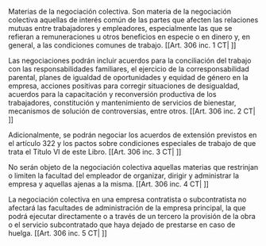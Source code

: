 Materias de la negociación colectiva. Son materia de la negociación colectiva aquellas de interés común de las partes que afecten las relaciones mutuas entre trabajadores y empleadores, especialmente las que se refieran a remuneraciones u otros beneficios en especie o en dinero y, en general, a las condiciones comunes de trabajo. [[Art. 306 inc. 1 CT| ]]

Las negociaciones podrán incluir acuerdos para la conciliación del trabajo con las responsabilidades familiares, el ejercicio de la corresponsabilidad parental, planes de igualdad de oportunidades y equidad de género en la empresa, acciones positivas para corregir situaciones de desigualdad, acuerdos para la capacitación y reconversión productiva de los trabajadores, constitución y mantenimiento de servicios de bienestar, mecanismos de solución de controversias, entre otros. [[Art. 306 inc. 2 CT| ]]

Adicionalmente, se podrán negociar los acuerdos de extensión previstos en el artículo 322 y los pactos sobre condiciones especiales de trabajo de que trata el Título VI de este Libro. [[Art. 306 inc. 3 CT| ]]

No serán objeto de la negociación colectiva aquellas materias que restrinjan o limiten la facultad del empleador de organizar, dirigir y administrar la empresa y aquellas ajenas a la misma. [[Art. 306 inc. 4 CT| ]]

La negociación colectiva en una empresa contratista o subcontratista no afectará las facultades de administración de la empresa principal, la que podrá ejecutar directamente o a través de un tercero la provisión de la obra o el servicio subcontratado que haya dejado de prestarse en caso de huelga. [[Art. 306 inc. 5 CT| ]]